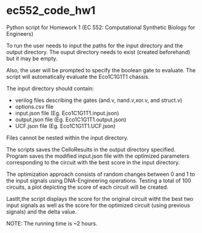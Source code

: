 # ec552_code_hw1
Python script for Homework 1 (EC 552: Computational Synthetic Biology for Engineers)

To run the user needs to input the paths for the input directory and the output directory.
The ouput directory needs to exist (created beforehand) but it may be empty.

Also, the user will be prompted to specify the boolean gate to evaluate. 
The script will automatically evaluate the Eco1C1G1T1 chassis.

The input directory should contain:

  - verilog files describing the gates (and.v, nand.v,xor.v, and struct.v)
  - options.csv file
  - input.json file (Eg. Eco1C1G1T1.input.json)
  - output.json file (Eg. Eco1C1G1T1.output.json)
  - UCF.json file  (Eg. Eco1C1G1T1.UCF.json)

Files cannot be nested within the input directory.
  
The scripts saves the CelloResults in the output directory specified.
Program saves the modified input.json file with the optimized parameters corresponding to the circuit with the best score in the input directory.

The optimization approach consists of random changes between 0 and 1 to the input signals using DNA-Engineering operations. Testing a total of 100 circuits, a plot depicting the score of each circuit will be created.

Lastlt,the script displays the score for the original circuit witht the best two input signals as well as the score for the optimized circuit (using previous signals) and the delta value.

NOTE: The running time is ~2 hours.
